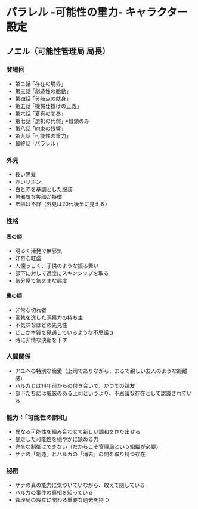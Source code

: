 # パラレル -可能性の重力- キャラクター設定

## ノエル（可能性管理局 局長）
### 登場回
- 第ニ話 ｢存在の境界｣
- 第三話 ｢創造性の胎動｣
- 第四話 ｢分岐点の献身｣
- 第五話 ｢機械仕掛けの正義｣
- 第六話 ｢夏宵の間奏｣
- 第七話 ｢選択の代償｣ ※冒頭のみ
- 第八話 ｢約束の残響｣
- 第九話 ｢可能性の重力｣
- 最終話 ｢パラレル｣

### 外見
- 長い黒髪
- 赤いリボン
- 白と赤を基調とした服装
- 無邪気な笑顔が特徴
- 年齢は不詳（外見は20代後半に見える）

### 性格
#### 表の顔
- 明るく活発で無邪気
- 好奇心旺盛
- 人懐っこく、子供のような振る舞い
- 部下に対して過度にスキンシップを取る
- 気分屋で気ままな態度

#### 裏の顔
- 非常な切れ者
- 常軌を逸した洞察力の持ち主
- 不気味なほどの先見性
- どこか本質を見通しているような不思議さ
- 時に非情な決断を下す

### 人間関係
- ヂユへの特別な寵愛（上司でありながら、まるで親しい友人のような距離感）
- ハルカとは14年前からの付き合いで、かつての親友
- 部下たちには威厳のある上司というより、不思議な存在として認識されている

### 能力：「可能性の調和」
- 異なる可能性を組み合わせて新しい調和を作り出せる
- 暴走した可能性を穏やかに鎮める力
- 完全な制御はできない（だからこそ管理局という組織が必要）
- サナの「創造」とハルカの「消去」の間を取り持つ存在

### 秘密
- サナの真の能力に気づいていながら、敢えて隠している
- ハルカの事件の真相を知っている
- 管理局の設立に関わる重要な過去を持つ
